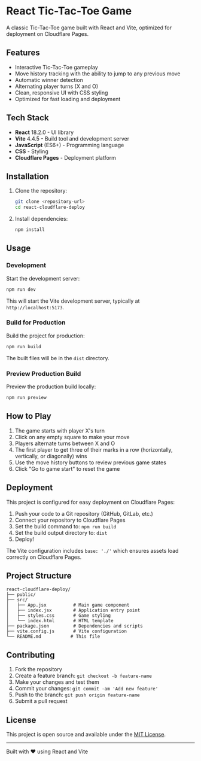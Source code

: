 # React Tic-Tac-Toe Game

A classic Tic-Tac-Toe game built with React and Vite, optimized for deployment on Cloudflare Pages.

## Features

- Interactive Tic-Tac-Toe gameplay
- Move history tracking with the ability to jump to any previous move
- Automatic winner detection
- Alternating player turns (X and O)
- Clean, responsive UI with CSS styling
- Optimized for fast loading and deployment

## Tech Stack

- **React** 18.2.0 - UI library
- **Vite** 4.4.5 - Build tool and development server
- **JavaScript** (ES6+) - Programming language
- **CSS** - Styling
- **Cloudflare Pages** - Deployment platform

## Installation

1. Clone the repository:
   ```bash
   git clone <repository-url>
   cd react-cloudflare-deploy
   ```

2. Install dependencies:
   ```bash
   npm install
   ```

## Usage

### Development

Start the development server:
```bash
npm run dev
```

This will start the Vite development server, typically at `http://localhost:5173`.

### Build for Production

Build the project for production:
```bash
npm run build
```

The built files will be in the `dist` directory.

### Preview Production Build

Preview the production build locally:
```bash
npm run preview
```

## How to Play

1. The game starts with player X's turn
2. Click on any empty square to make your move
3. Players alternate turns between X and O
4. The first player to get three of their marks in a row (horizontally, vertically, or diagonally) wins
5. Use the move history buttons to review previous game states
6. Click "Go to game start" to reset the game

## Deployment

This project is configured for easy deployment on Cloudflare Pages:

1. Push your code to a Git repository (GitHub, GitLab, etc.)
2. Connect your repository to Cloudflare Pages
3. Set the build command to: `npm run build`
4. Set the build output directory to: `dist`
5. Deploy!

The Vite configuration includes `base: './'` which ensures assets load correctly on Cloudflare Pages.

## Project Structure

```
react-cloudflare-deploy/
├── public/
├── src/
│   ├── App.jsx          # Main game component
│   ├── index.jsx        # Application entry point
│   ├── styles.css       # Game styling
│   └── index.html       # HTML template
├── package.json         # Dependencies and scripts
├── vite.config.js       # Vite configuration
└── README.md           # This file
```

## Contributing

1. Fork the repository
2. Create a feature branch: `git checkout -b feature-name`
3. Make your changes and test them
4. Commit your changes: `git commit -am 'Add new feature'`
5. Push to the branch: `git push origin feature-name`
6. Submit a pull request

## License

This project is open source and available under the [MIT License](LICENSE).

---

Built with ❤️ using React and Vite
